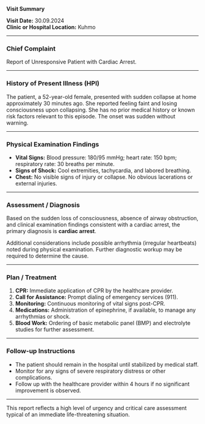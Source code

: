 

**Visit Summary**

**Visit Date:** 30.09.2024  
**Clinic or Hospital Location:** Kuhmo  

---

### **Chief Complaint**
Report of Unresponsive Patient with Cardiac Arrest.

---

### **History of Present Illness (HPI)**
The patient, a 52-year-old female, presented with sudden collapse at home approximately 30 minutes ago. She reported feeling faint and losing consciousness upon collapsing. She has no prior medical history or known risk factors relevant to this episode. The onset was sudden without warning.

---

### **Physical Examination Findings**
- **Vital Signs:** Blood pressure: 180/95 mmHg; heart rate: 150 bpm; respiratory rate: 30 breaths per minute.
- **Signs of Shock:** Cool extremities, tachycardia, and labored breathing.
- **Chest:** No visible signs of injury or collapse. No obvious lacerations or external injuries.

---

### **Assessment / Diagnosis**
Based on the sudden loss of consciousness, absence of airway obstruction, and clinical examination findings consistent with a cardiac arrest, the primary diagnosis is **cardiac arrest**.

Additional considerations include possible arrhythmia (irregular heartbeats) noted during physical examination. Further diagnostic workup may be required to determine the cause.

---

### **Plan / Treatment**
1. **CPR:** Immediate application of CPR by the healthcare provider.
2. **Call for Assistance:** Prompt dialing of emergency services (911).
3. **Monitoring:** Continuous monitoring of vital signs post-CPR.
4. **Medications:** Administration of epinephrine, if available, to manage any arrhythmias or shock.
5. **Blood Work:** Ordering of basic metabolic panel (BMP) and electrolyte studies for further assessment.

---

### **Follow-up Instructions**
- The patient should remain in the hospital until stabilized by medical staff.
- Monitor for any signs of severe respiratory distress or other complications.
- Follow up with the healthcare provider within 4 hours if no significant improvement is observed.

---

This report reflects a high level of urgency and critical care assessment typical of an immediate life-threatening situation.